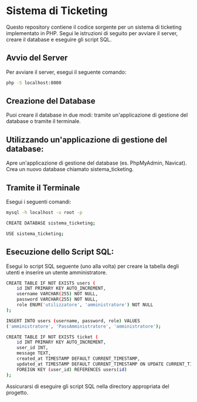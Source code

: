 # Sistema di Ticketing

Questo repository contiene il codice sorgente per un sistema di ticketing implementato in PHP. Segui le istruzioni di seguito per avviare il server, creare il database e eseguire gli script SQL.

## Avvio del Server
Per avviare il server, esegui il seguente comando:

```bash
php -S localhost:8000
```

## Creazione del Database
Puoi creare il database in due modi: tramite un'applicazione di gestione del database o tramite il terminale.

## Utilizzando un'applicazione di gestione del database:
Apre un'applicazione di gestione del database (es. PhpMyAdmin, Navicat).
Crea un nuovo database chiamato sistema_ticketing.

## Tramite il Terminale
Esegui i seguenti comandi:
```bash
mysql -h localhost -u root -p
```
```bash
CREATE DATABASE sistema_ticketing;
```
```bash
USE sistema_ticketing;
```

## Esecuzione dello Script SQL:
Esegui lo script SQL seguente (uno alla volta) per creare la tabella degli utenti e inserire un utente amministratore.
```bash
CREATE TABLE IF NOT EXISTS users (
    id INT PRIMARY KEY AUTO_INCREMENT,
    username VARCHAR(255) NOT NULL,
    password VARCHAR(255) NOT NULL,
    role ENUM('utilizzatore', 'amministratore') NOT NULL
);
```
```bash
INSERT INTO users (username, password, role) VALUES
('amministratore', 'PassAmministratore', 'amministratore');
```

```bash
CREATE TABLE IF NOT EXISTS ticket (
    id INT PRIMARY KEY AUTO_INCREMENT,
    user_id INT,
    message TEXT,
    created_at TIMESTAMP DEFAULT CURRENT_TIMESTAMP,
    updated_at TIMESTAMP DEFAULT CURRENT_TIMESTAMP ON UPDATE CURRENT_TIMESTAMP,
    FOREIGN KEY (user_id) REFERENCES users(id)
);
```

Assicurarsi di eseguire gli script SQL nella directory appropriata del progetto.
